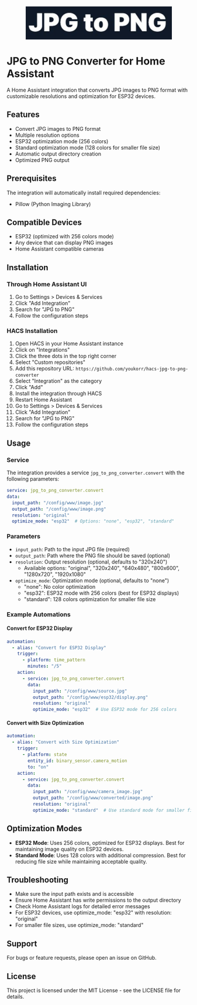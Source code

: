 <p align="center">
  <img src="https://raw.githubusercontent.com/youkorr/hacs-jpg-to-png-converter/main/custom_components/jpg_to_png_converter/images/logo.png" alt="JPG to PNG Converter" width="400"/>
</p>

# JPG to PNG Converter for Home Assistant

A Home Assistant integration that converts JPG images to PNG format with customizable resolutions and optimization for ESP32 devices.

## Features
- Convert JPG images to PNG format
- Multiple resolution options
- ESP32 optimization mode (256 colors)
- Standard optimization mode (128 colors for smaller file size)
- Automatic output directory creation
- Optimized PNG output

## Prerequisites
The integration will automatically install required dependencies:
- Pillow (Python Imaging Library)

## Compatible Devices
- ESP32 (optimized with 256 colors mode)
- Any device that can display PNG images
- Home Assistant compatible cameras

## Installation

### Through Home Assistant UI
1. Go to Settings > Devices & Services
2. Click "Add Integration"
3. Search for "JPG to PNG"
4. Follow the configuration steps

### HACS Installation
1. Open HACS in your Home Assistant instance
2. Click on "Integrations"
3. Click the three dots in the top right corner
4. Select "Custom repositories"
5. Add this repository URL: `https://github.com/youkorr/hacs-jpg-to-png-converter`
6. Select "Integration" as the category
7. Click "Add"
8. Install the integration through HACS
9. Restart Home Assistant
10. Go to Settings > Devices & Services
11. Click "Add Integration"
12. Search for "JPG to PNG"
13. Follow the configuration steps

## Usage

### Service
The integration provides a service `jpg_to_png_converter.convert` with the following parameters:

```yaml
service: jpg_to_png_converter.convert
data:
  input_path: "/config/www/image.jpg"
  output_path: "/config/www/image.png"
  resolution: "original"
  optimize_mode: "esp32"  # Options: "none", "esp32", "standard"
```

### Parameters
- `input_path`: Path to the input JPG file (required)
- `output_path`: Path where the PNG file should be saved (optional)
- `resolution`: Output resolution (optional, defaults to "320x240")
  - Available options: "original", "320x240", "640x480", "800x600", "1280x720", "1920x1080"
- `optimize_mode`: Optimization mode (optional, defaults to "none")
  - "none": No color optimization
  - "esp32": ESP32 mode with 256 colors (best for ESP32 displays)
  - "standard": 128 colors optimization for smaller file size

### Example Automations

#### Convert for ESP32 Display
```yaml
automation:
  - alias: "Convert for ESP32 Display"
    trigger:
      - platform: time_pattern
        minutes: "/5"
    action:
      - service: jpg_to_png_converter.convert
        data:
          input_path: "/config/www/source.jpg"
          output_path: "/config/www/esp32/display.png"
          resolution: "original"
          optimize_mode: "esp32"  # Use ESP32 mode for 256 colors
```

#### Convert with Size Optimization
```yaml
automation:
  - alias: "Convert with Size Optimization"
    trigger:
      - platform: state
        entity_id: binary_sensor.camera_motion
        to: "on"
    action:
      - service: jpg_to_png_converter.convert
        data:
          input_path: "/config/www/camera_image.jpg"
          output_path: "/config/www/converted/image.png"
          resolution: "original"
          optimize_mode: "standard"  # Use standard mode for smaller file size
```

## Optimization Modes
- **ESP32 Mode**: Uses 256 colors, optimized for ESP32 displays. Best for maintaining image quality on ESP32 devices.
- **Standard Mode**: Uses 128 colors with additional compression. Best for reducing file size while maintaining acceptable quality.

## Troubleshooting
- Make sure the input path exists and is accessible
- Ensure Home Assistant has write permissions to the output directory
- Check Home Assistant logs for detailed error messages
- For ESP32 devices, use optimize_mode: "esp32" with resolution: "original"
- For smaller file sizes, use optimize_mode: "standard"

## Support
For bugs or feature requests, please open an issue on GitHub.

## License
This project is licensed under the MIT License - see the LICENSE file for details.

